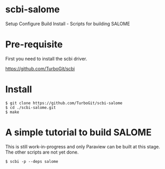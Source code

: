 # scbi-salome

Setup Configure Build Install - Scripts for building SALOME

# Pre-requisite

  First you need to install the scbi driver.

  https://github.com/TurboGit/scbi

# Install

```
$ git clone https://github.com/TurboGit/scbi-salome
$ cd ./scbi-salome.git
$ make
```

# A simple tutorial to build SALOME

  This is still work-in-progress and only Paraview can be built at this
  stage. The other scripts are not yet done.

```
$ scbi -p --deps salome
```
